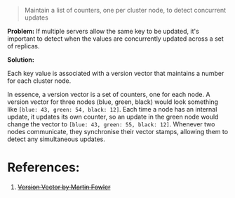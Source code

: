> Maintain a list of counters, one per cluster node, to detect concurrent updates

**Problem:** If multiple servers allow the same key to be updated, it's important to detect when the values are concurrently updated across a set of replicas.

**Solution:**

Each key value is associated with a version vector that maintains a number for each cluster node.

In essence, a version vector is a set of counters, one for each node. A version vector for three nodes (blue, green, black) would look something like `[blue: 43, green: 54, black: 12]`. Each time a node has an internal update, it updates its own counter, so an update in the green node would change the vector to `[blue: 43, green: 55, black: 12]`. Whenever two nodes communicate, they synchronise their vector stamps, allowing them to detect any simultaneous updates.

# References:

1. ~~[Version Vector by Martin Fowler](https://martinfowler.com/articles/patterns-of-distributed-systems/version-vector.html)~~
